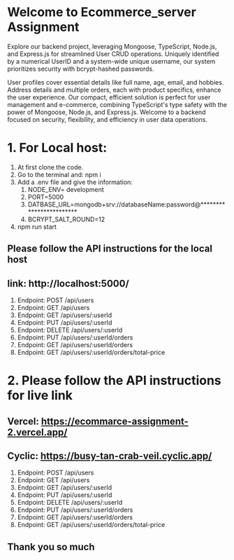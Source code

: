 # Welcome to Ecommerce_server Assignment

Explore our backend project, leveraging Mongoose, TypeScript, Node.js, and Express.js for streamlined User CRUD operations. Uniquely identified by a numerical UserID and a system-wide unique username, our system prioritizes security with bcrypt-hashed passwords.

User profiles cover essential details like full name, age, email, and hobbies. Address details and multiple orders, each with product specifics, enhance the user experience. Our compact, efficient solution is perfect for user management and e-commerce, combining TypeScript's type safety with the power of Mongoose, Node.js, and Express.js. Welcome to a backend focused on security, flexibility, and efficiency in user data operations.



# 1. For Local host: 
1. At first clone the code.
2. Go to the terminal and: npm i
3. Add a .env file and give the information:
    1. NODE_ENV= development 
    2. PORT=5000
    3. DATBASE_URL=mongodb+srv://databaseName:password@************************
    4. BCRYPT_SALT_ROUND=12
4. npm run start
   
## Please follow the API instructions for the local host
## link: http://localhost:5000/
1. Endpoint: POST /api/users
2. Endpoint: GET /api/users
3. Endpoint: GET /api/users/:userId
4. Endpoint: PUT /api/users/:userId
5. Endpoint: DELETE /api/users/:userId
6. Endpoint: PUT /api/users/:userId/orders
7. Endpoint: GET /api/users/:userId/orders
8. Endpoint: GET /api/users/:userId/orders/total-price

# 2. Please follow the API instructions for live link
## Vercel: https://ecommarce-assignment-2.vercel.app/
## Cyclic: https://busy-tan-crab-veil.cyclic.app/
1. Endpoint: POST /api/users
2. Endpoint: GET /api/users
3. Endpoint: GET /api/users/:userId
4. Endpoint: PUT /api/users/:userId
5. Endpoint: DELETE /api/users/:userId
6. Endpoint: PUT /api/users/:userId/orders
7. Endpoint: GET /api/users/:userId/orders
8. Endpoint: GET /api/users/:userId/orders/total-price



## Thank you so much
